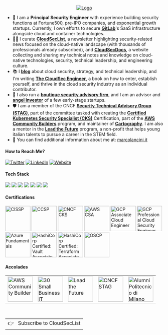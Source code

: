 <p align="center">
  <a href="https://www.marcolancini.it/">
    <picture>
      <source media="(prefers-color-scheme: dark)" srcset="https://assets.marcolancini.it/hotlink-ok/personal/v2/logo/transparent-notitle-white-cropped.png">
      <img alt="Logo" src="https://assets.marcolancini.it/hotlink-ok/personal/v2/logo/transparent-notitle-dark-cropped.png">
    </picture>
  </a>
</p>

* 💼 I am a <strong>Principal Security Engineer</strong> with experience building security functions at Fortune500, pre-IPO companies, and exponential growth startups. Currently, I own efforts to secure <a href='https://gitlab.com/' target='_blank'><strong>GitLab</strong></a>'s SaaS infrastructure alongside cloud and container technologies.
* ✍🏻 I curate <a href='https://cloudseclist.com/' target='_blank'><strong>CloudSecList</strong></a>, a newsletter highlighting security-related news focused on the cloud-native landscape (with thousands of professionals already subscribed), and <a href='https://cloudsecdocs.com/' target='_blank'><strong>CloudSecDocs</strong></a>, a website collecting and sharing my technical notes and knowledge on cloud-native technologies, security, technical leadership, and engineering culture.
* 📚 I <a href='https://blog.marcolancini.it/' target='_blank'><strong>blog</strong></a> about cloud security, strategy, and technical leadership, and I'm writing <a href='https://cloudsecbooks.com/' target='_blank'><strong>The CloudSec Engineer</strong></a>, a book on how to enter, establish yourself, and thrive in the cloud security industry as an individual contributor.
* 🔑 I also run a <a href='https://www.marcolancini.it/consulting/' target='_blank'><strong>boutique security advisory firm</strong></a>, and I am an advisor and <a href='https://www.marcolancini.it/investing/' target='_blank'><strong>angel investor</strong></a> of a few early-stage startups.
* 🛡 I am a member of the CNCF <a href='https://github.com/cncf/tag-security' target='_blank'><strong>Security Technical Advisory Group (STAG)</strong></a>, part of the committee tasked with creating the <a href='https://training.linuxfoundation.org/certification/certified-kubernetes-security-specialist/' target='_blank'><strong>Certified Kubernetes Security Specialist (CKS)</strong></a> Certification, part of the <a href='https://aws.amazon.com/developer/community/community-builders/' target='_blank'><strong>AWS Community Builders</strong></a> program, and maintainer of <a href='https://github.com/lyft/cartography' target='_blank'><strong>Cartography</strong></a>. I am also a mentor in the <a href='https://leadthefuture.tech/' target='_blank'><strong>Lead the Future</strong></a> program, a non-profit that helps young italian talents to pursue a career in the STEM field.
* 💬 You can find additional information about me at: <a href='https://www.marcolancini.it/' target='_blank'>marcolancini.it</a>


#### How to Reach Me?

[![Twitter](https://img.shields.io/badge/-TWITTER-0077B5?style=for-the-badge&logo=twitter&logoColor=white)](https://twitter.com/lancinimarco)
[![LinkedIn](https://img.shields.io/badge/-LINKEDIN-0077B5?style=for-the-badge&logo=linkedin&logoColor=white)](https://www.linkedin.com/in/marcolancini/)
[![Website](https://img.shields.io/badge/-WEBSITE-0077B5?style=for-the-badge&logo=jekyll&logoColor=white)](https://marcolancini.it)


#### Tech Stack

<!-- https://github.com/Ileriayo/markdown-badges -->
<img src="https://img.shields.io/badge/AWS%20-%23FF9900.svg?&style=for-the-badge&logo=amazon-aws&logoColor=white"/>&nbsp;<img src="https://img.shields.io/badge/Google%20Cloud%20-%234285F4.svg?&style=for-the-badge&logo=google-cloud&logoColor=white"/>&nbsp;<img src="https://img.shields.io/badge/azure%20-%230072C6.svg?&style=for-the-badge&logo=azure-devops&logoColor=white"/>&nbsp;<img src="https://img.shields.io/badge/docker%20-%230db7ed.svg?&style=for-the-badge&logo=docker&logoColor=white"/>&nbsp;<img src="https://img.shields.io/badge/kubernetes%20-%23326ce5.svg?&style=for-the-badge&logo=kubernetes&logoColor=white"/>&nbsp;<img src="https://img.shields.io/badge/terraform-%235835CC.svg?style=for-the-badge&logo=terraform&logoColor=white"/>&nbsp;<img src="https://img.shields.io/badge/python-3670A0?style=for-the-badge&logo=python&logoColor=ffdd54"/>


#### Certifications

<a href="https://www.credly.com/badges/2896d982-5049-407a-b38b-f1a9694f0031/public_url" target="_blank"><img src="https://assets.marcolancini.it/hotlink-ok/personal/certifications/isc2_cissp.png" alt='CISSP' width="80px"></a>
<a href="https://www.credly.com/badges/df6e81a4-685e-4d34-b763-4c1db2194645/public_url" target="_blank"><img src="https://assets.marcolancini.it/hotlink-ok/personal/certifications/isc2_ccsp.png" class="cert" alt='CCSP' width="80px"></a>
<a href="https://www.credly.com/badges/ac592c8b-905b-4cfa-845a-cca49030084a/public_url" target="_blank"><img src="https://assets.marcolancini.it/hotlink-ok/personal/certifications/cncf_cks.png" class="cert" alt='CNCF CKS' width="80px"></a>
<a href="https://www.credly.com/badges/b1268140-4b5e-42c5-ac3d-113c2036d7cd/public_url" target="_blank"><img src="https://assets.marcolancini.it/hotlink-ok/personal/certifications/aws_csa.png" class="cert" alt='AWS CSA' width="80px"></a>
<a href="https://www.credential.net/3ecf1597-ba30-4d3d-9403-b23d1de14548" target="_blank"><img src="https://assets.marcolancini.it/hotlink-ok/personal/certifications/gcp_associate.png" class="cert" alt="GCP Associate Cloud Engineer" width="80px"></a>
<a href="https://www.credential.net/3a75d99c-a92e-4d80-b376-d9c561b46846" target="_blank"><img src="https://assets.marcolancini.it/hotlink-ok/personal/certifications/gcp_security.png" class="cert" alt="GCP Professional Cloud Security Engineer" width="80px"></a>
<a href="https://www.credly.com/badges/e4728ce8-b228-443a-b1a3-e0abd6f93d09/public_url" target="_blank"><img src="https://assets.marcolancini.it/hotlink-ok/personal/certifications/azure_fundamentals.png" class="cert" alt='Azure Fundamentals' width="80px"></a>
<a href="https://www.credly.com/badges/2e06805e-69ca-43bc-92f3-706dd51b238c/public_url" target="_blank"><img src="https://assets.marcolancini.it/hotlink-ok/personal/certifications/hashicorp-certified-vault-associate.png" class="cert" alt='HashiCorp Certified: Vault Associate' width="80px"></a>
<a href="https://www.credly.com/badges/2b646b25-ea73-436b-abfd-35b2a602741f/public_url" target="_blank"><img src="https://assets.marcolancini.it/hotlink-ok/personal/certifications/hashicorp-certified-terraform-associate.png" class="cert" alt='HashiCorp Certified: Terraform Associate' width="80px"></a>
<a href="https://www.credential.net/de7790a9-474b-4d39-80c0-2f222fe5f4e2" target="_blank"><img src="https://assets.marcolancini.it/hotlink-ok/personal/certifications/oscp.png" class="cert" alt='OSCP' width="80px"></a>


#### Accolades

<table style="border-collapse: collapse; border: none !important;">
  <tr style="border-collapse: collapse; border: none !important;">
    <td valign="center"><a href="https://aws.amazon.com/developer/community/community-builders/community-builders-directory/?&cb-cards.q=marco%2Blancini" target="_blank"><img src="https://assets.marcolancini.it/hotlink-ok/personal/accolades/aws_community_builder.png" alt='AWS Community Builder' width="80px"></a></td>
    <td valign="center"><a href="https://biztechmagazine.com/article/2022/09/30-small-business-it-influencers-worth-following-2022" target="_blank"><img src="https://assets.marcolancini.it/hotlink-ok/personal/accolades/biztech_influencer_2022.jpg" alt='30 Small Business IT Influencers Worth Following in 2022' width="80px"></a></td>
    <td valign="center"><a href="https://leadthefuture.tech/" target="_blank"><img src="https://assets.marcolancini.it/hotlink-ok/personal/accolades/ltf.png" alt='Lead the Future' width="80px"></a></td>
    <td valign="center"><a href="https://github.com/cncf/tag-security" target="_blank"><img src="https://assets.marcolancini.it/hotlink-ok/personal/accolades/cncf_stag.png" alt='CNCF STAG' width="80px"></a></td>
    <td valign="center"><a href="https://alumni.polimi.it/en/" target="_blank"><img src="https://assets.marcolancini.it/hotlink-ok/personal/accolades/alumni_polimi.jpg" alt='Alumni Politecnico di Milano' width="80px"></a></td>
  </tr>
</table>

<br>
<a href="https://cloudseclist.com/">
  <table align="right">
      <tr>
          <td>
            👉 &nbsp;&nbsp;Subscribe to CloudSecList
          </td>
      </tr>
  </table>
</a>
